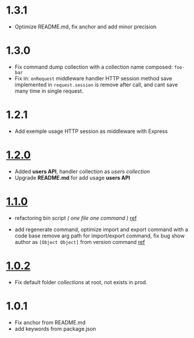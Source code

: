 # 1.3.1

- Optimize README.md, fix anchor and add minor precision

# 1.3.0

- Fix command dump collection with a collection name composed: `foo-bar`
- Fix in: `onRequest` middleware handler HTTP session method save implemented in `request.session` is remove after call, and cant save many time in single request.

# 1.2.1

- Add exemple usage HTTP session as middleware with Express

# [1.2.0](https://github.com/Orivoir/fully-storage/pull/2)

- Added **users API**, handler collection as *users collection*
- Upgrade **README.md** for add usage **users API**

# [1.1.0](https://github.com/Orivoir/fully-storage/pull/1)

- refactoring bin script *( one file one command )* [ref](https://github.com/Orivoir/fully-storage/pull/1/commits/f80551e053dfd4109d62ddedbf9f835d606be5e0)

- add regenerate command, optimize import and export command with a code base remove arg path for import/export command, fix bug show author as `[Object Object]` from version command [ref](https://github.com/Orivoir/fully-storage/pull/1/commits/8a699391944837db964eac8405f29d6a7e87d1a3)

# [1.0.2](https://github.com/Orivoir/fully-storage/commit/47f35d881c4bcebf0e0b546c0524a36c785f5135)

- Fix default folder *collections* at root, not exists in prod.


# 1.0.1

- Fix anchor from README.md
- add keywords from package.json